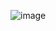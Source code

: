 ![image](https://github.com/MrAStone/GitThroughSecureLink/assets/60425249/f5b95df8-4057-45a7-a6c0-c37573f66498)
